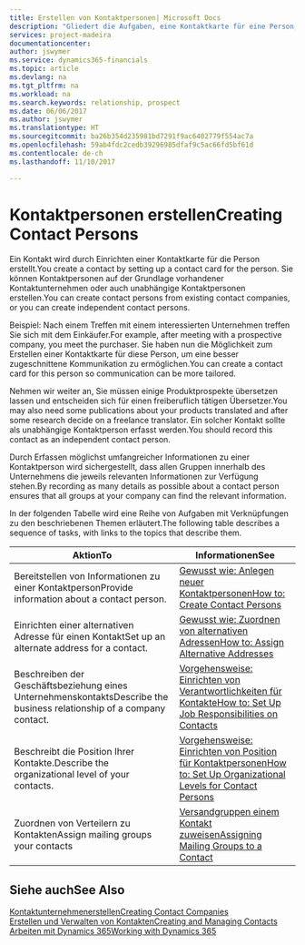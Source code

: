 ```yaml
---
title: Erstellen von Kontaktpersonen| Microsoft Docs
description: "Gliedert die Aufgaben, eine Kontaktkarte für eine Person, z. B. einen Interessenten oder einen Lieferanten zu erstellen und hilft, die Beziehung zu definieren und Kommunikationen anzupassen."
services: project-madeira
documentationcenter: 
author: jswymer
ms.service: dynamics365-financials
ms.topic: article
ms.devlang: na
ms.tgt_pltfrm: na
ms.workload: na
ms.search.keywords: relationship, prospect
ms.date: 06/06/2017
ms.author: jswymer
ms.translationtype: HT
ms.sourcegitcommit: ba26b354d235981bd7291f9ac6402779f554ac7a
ms.openlocfilehash: 59ab4fdc2cedb39296985dfaf9c5ac66fd5bf61d
ms.contentlocale: de-ch
ms.lasthandoff: 11/10/2017

---
```

# <a name="creating-contact-persons"></a><span data-ttu-id="d3f58-103">Kontaktpersonen erstellen</span><span class="sxs-lookup"><span data-stu-id="d3f58-103">Creating Contact Persons</span></span>
<span data-ttu-id="d3f58-104">Ein Kontakt wird durch Einrichten einer Kontaktkarte für die Person erstellt.</span><span class="sxs-lookup"><span data-stu-id="d3f58-104">You create a contact by setting up a contact card for the person.</span></span> <span data-ttu-id="d3f58-105">Sie können Kontaktpersonen auf der Grundlage vorhandener Kontaktunternehmen oder auch unabhängige Kontaktpersonen erstellen.</span><span class="sxs-lookup"><span data-stu-id="d3f58-105">You can create contact persons from existing contact companies, or you can create independent contact persons.</span></span>

<span data-ttu-id="d3f58-106">Beispiel: Nach einem Treffen mit einem interessierten Unternehmen treffen Sie sich mit dem Einkäufer.</span><span class="sxs-lookup"><span data-stu-id="d3f58-106">For example, after meeting with a prospective company, you meet the purchaser.</span></span> <span data-ttu-id="d3f58-107">Sie haben nun die Möglichkeit zum Erstellen einer Kontaktkarte für diese Person, um eine besser zugeschnittene Kommunikation zu ermöglichen.</span><span class="sxs-lookup"><span data-stu-id="d3f58-107">You can create a contact card for this person so communication can be more tailored.</span></span>

<span data-ttu-id="d3f58-108">Nehmen wir weiter an, Sie müssen einige Produktprospekte übersetzen lassen und entscheiden sich für einen freiberuflich tätigen Übersetzer.</span><span class="sxs-lookup"><span data-stu-id="d3f58-108">You may also need some publications about your products translated and after some research decide on a freelance translator.</span></span> <span data-ttu-id="d3f58-109">Ein solcher Kontakt sollte als unabhängige Kontaktperson erfasst werden.</span><span class="sxs-lookup"><span data-stu-id="d3f58-109">You should record this contact as an independent contact person.</span></span>

<span data-ttu-id="d3f58-110">Durch Erfassen möglichst umfangreicher Informationen zu einer Kontaktperson wird sichergestellt, dass allen Gruppen innerhalb des Unternehmens die jeweils relevanten Informationen zur Verfügung stehen.</span><span class="sxs-lookup"><span data-stu-id="d3f58-110">By recording as many details as possible about a contact person ensures that all groups at your company can find the relevant information.</span></span>

<span data-ttu-id="d3f58-111">In der folgenden Tabelle wird eine Reihe von Aufgaben mit Verknüpfungen zu den beschriebenen Themen erläutert.</span><span class="sxs-lookup"><span data-stu-id="d3f58-111">The following table describes a sequence of tasks, with links to the topics that describe them.</span></span>

| <span data-ttu-id="d3f58-112">Aktion</span><span class="sxs-lookup"><span data-stu-id="d3f58-112">To</span></span> | <span data-ttu-id="d3f58-113">Informationen</span><span class="sxs-lookup"><span data-stu-id="d3f58-113">See</span></span> |
| --- | --- |
| <span data-ttu-id="d3f58-114">Bereitstellen von Informationen zu einer Kontaktperson</span><span class="sxs-lookup"><span data-stu-id="d3f58-114">Provide information about a contact person.</span></span> |[<span data-ttu-id="d3f58-115">Gewusst wie: Anlegen neuer Kontaktpersonen</span><span class="sxs-lookup"><span data-stu-id="d3f58-115">How to: Create Contact Persons</span></span>](marketing-how-create-contact-persons.md) |
| <span data-ttu-id="d3f58-116">Einrichten einer alternativen Adresse für einen Kontakt</span><span class="sxs-lookup"><span data-stu-id="d3f58-116">Set up an alternate address for a contact.</span></span> |[<span data-ttu-id="d3f58-117">Gewusst wie: Zuordnen von alternativen Adressen</span><span class="sxs-lookup"><span data-stu-id="d3f58-117">How to: Assign Alternative Addresses</span></span>](marketing-how-assign-alternate-address.md) |
| <span data-ttu-id="d3f58-118">Beschreiben der Geschäftsbeziehung eines Unternehmenskontakts</span><span class="sxs-lookup"><span data-stu-id="d3f58-118">Describe the business relationship of a company contact.</span></span> |[<span data-ttu-id="d3f58-119">Vorgehensweise: Einrichten von Verantwortlichkeiten für Kontakte</span><span class="sxs-lookup"><span data-stu-id="d3f58-119">How to: Set Up Job Responsibilities on Contacts</span></span>](marketing-job-responsibilities.md) |
| <span data-ttu-id="d3f58-120">Beschreibt die Position Ihrer Kontakte.</span><span class="sxs-lookup"><span data-stu-id="d3f58-120">Describe the organizational level of your contacts.</span></span> |[<span data-ttu-id="d3f58-121">Vorgehensweise: Einrichten von Position für Kontaktpersonen</span><span class="sxs-lookup"><span data-stu-id="d3f58-121">How to: Set Up Organizational Levels for Contact Persons</span></span>](marketing-organizational-levels.md) |
| <span data-ttu-id="d3f58-122">Zuordnen von Verteilern zu Kontakten</span><span class="sxs-lookup"><span data-stu-id="d3f58-122">Assign mailing groups your contacts</span></span> |[<span data-ttu-id="d3f58-123">Versandgruppen einem Kontakt zuweisen</span><span class="sxs-lookup"><span data-stu-id="d3f58-123">Assigning Mailing Groups to a Contact</span></span>](marketing-mailing-groups.md) |

## <a name="see-also"></a><span data-ttu-id="d3f58-124">Siehe auch</span><span class="sxs-lookup"><span data-stu-id="d3f58-124">See Also</span></span>
[<span data-ttu-id="d3f58-125">Kontaktunternehmenerstellen</span><span class="sxs-lookup"><span data-stu-id="d3f58-125">Creating Contact Companies</span></span>](marketing-create-contact-companies.md)  
[<span data-ttu-id="d3f58-126">Erstellen und Verwalten von Kontakten</span><span class="sxs-lookup"><span data-stu-id="d3f58-126">Creating and Managing Contacts</span></span>]()  
[<span data-ttu-id="d3f58-127">Arbeiten mit Dynamics 365</span><span class="sxs-lookup"><span data-stu-id="d3f58-127">Working with Dynamics 365</span></span>](ui-work-product.md)

